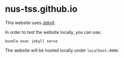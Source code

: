 # nus-tss.github.io

This website uses [Jekyll](https://jekyllrb.com).

In order to test the website locally, you can use:
```
bundle exec jekyll serve
```

The website will be hosted locally under `localhost:4000`.
